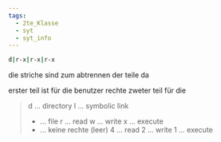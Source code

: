 ```yaml
---
tags:
  - 2te_Klasse
  - syt
  - syt_info
---
```

```sh
d|r-x|r-x|r-x
```
die striche sind zum abtrennen der teile da

erster teil ist für die benutzer rechte 
zweter teil für die

> d ... directory 
> l ... symbolic link 
> - ... file
> r ... read 
> w ... write 
> x ... execute 
> - ... keine rechte (leer)
> 4 ... read 
> 2 ... write 
> 1 ... execute